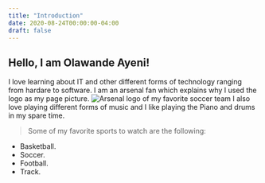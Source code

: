 ```yaml
---
title: "Introduction"
date: 2020-08-24T00:00:00-04:00
draft: false
---
```


## Hello, I am Olawande Ayeni!
>
I love learning about IT and other different forms of technology ranging from hardare to software. I am an arsenal fan which explains why I used the  logo as my page picture. ![Arsenal logo of my favorite soccer team](https://vigorous-jones-891bb5.netlify.app/Arsenal.png) 
I also love playing different forms of music and I like playing the Piano and drums in my spare time. 

> Some of my favorite sports to watch are the following:
  * Basketball.
  * Soccer.
  * Football.
  * Track.

